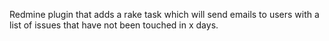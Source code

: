 Redmine plugin that adds a rake task which will send emails to users with a list of issues that have not been touched in x days.
